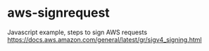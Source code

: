 # aws-signrequest

Javascript example, steps to sign AWS requests https://docs.aws.amazon.com/general/latest/gr/sigv4_signing.html
